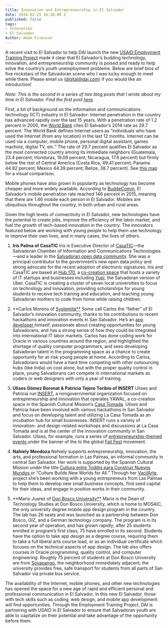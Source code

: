 ```yaml
---
title: Innovation and Entrepreneurship in El Salvador
date: 2016-02-25 16:38:00 Z
published: false
tags:
- Innovation
- El Salvador
Author: Adam Fivenson
---
```


A recent visit to El Salvador to help DAI launch the new [USAID Employment Training Project](http://dai.com/our-work/projects/usaidel-salvador-formaci%C3%B3n-para-el-empleo-usaid-employment-training-project) made it clear that El Salvador’s budding technology, innovation, and entrepreneurship community is poised and ready to help solve the country’s youth unemployment problems. Below are brief bios of five rockstars of the Salvadoran scene who I was lucky enough to meet while there. Please email us (digital@dai.com) if you would like an introduction!

*Note: This is the second in a series of two blog posts that I wrote about my time in El Salvador. Find the first post [here](http://dai-global-digital.com/2016/01/06/consumer-insights-el-salvador-mobile-adoption.html).*

First, a bit of background on the information and communications technology (ICT) industry in El Salvador: Internet penetration in the country has advanced rapidly over the last 15 years. With a penetration rate of 1.2 percent in 2000, the [World Bank](http://databank.worldbank.org/) cites El Salvador’s 2014 rate as 29.7 percent. The World Bank defines Internet users as “individuals who have used the Internet (from any location) in the last 12 months. Internet can be used via a computer, mobile phone, personal digital assistant, games machine, digital TV, etc.” The rate of 29.7 percent qualifies El Salvador as the most connected country among its immediate neighbors (Guatemala, 23.4 percent; Honduras, 19.08 percent; Nicaragua, 17.6 percent) but firmly below the rest of Central America (Costa Rica, 49.41 percent; Panama 44.92 percent; Mexico 44.39 percent; Belize, 38.7 percent). See [this map ](https://afivenson.cartodb.com/viz/5b4b1ba4-be67-11e5-8eeb-0e98b61680bf/public_map) for a visual comparison.

Mobile phones have also grown in popularity as technology has become cheaper and more widely available. According to [BuddeComm](http://www.budde.com.au/Research/El-Salvador-Telecoms-Mobile-Broadband-and-Digital-Media-Statistics-and-Analyses.html), El Salvador’s mobile penetration rate reached 146 percent in 2015, meaning that there are 1.46 mobile each person in El Salvador. Mobiles are ubiquitous throughout the country, in both urban and rural areas.

Given the high levels of connectivity in El Salvador, new technologies have the potential to create jobs, improve the efficiency of the labor market, and fuel the growth of tech-based innovation in the country. The innovators featured below are working with young people to help them use technology to improve their own lives, and in many cases, the lives of others.

1. **Iris Palma of CasaTIC**
   Iris is Executive Director of [CasaTIC](https://www.facebook.com/casatic)—the Salvadoran Chamber of Information and Communications Technologies—and a leader in the [Salvadoran open data community](http://www.datoselsalvador.org/). She was a principal contributor to the government’s new open data policy and strong advocate for the recent adoption of electronic signatures. Iris and CasaTIC are based at [Hub 170](https://www.facebook.com/Hub170/), a [co-creation space](http://www.psfk.com/2013/02/co-creation-spaces-future-of-work.html) that hosts a variety of IT startups and businesses including [Yupi](http://getyupi.com/), the Salvadoran version of Uber. CasaTIC is creating a cluster of seven local universities to focus on technology and innovation, providing scholarships for young students to receive tech training and education, and teaching young Salvadoran mothers to code from home while raising children.

2. **Carlos Moreno of [Systemita**](http://www.systemita.com/)
   Some call Carlos the “father” of El Salvador’s innovation community, thanks to his contributions to recent hackathons and innovation events in San Salvador. He’s an [app developer ](http://www.elsalvador.com/articulo/entretenimiento/aplicaciones-made-salvador-37956) himself, passionate about creating opportunities for young Salvadorans, and has a strong sense of how they could be integrated into international IT labor markets. Carlos has done coding work for Oracle in various countries around the region, and highlighted the shortage of quality computer programmers, and sees developing Salvadoran talent in the programming space as a chance to create opportunity for at-risk young people at home. According to Carlos, Salvadorans would have a hard time competing with other outsourcing hubs (like India) on cost alone, but with the proper quality control in place, young Salvadorans can compete in international markets as coders or web designers with only a year of training.

3. **Ulises Gómez Boronat & Patricia Tejero Toribio of INSERT**
   Ulises and Patricia run [INSERT](https://www.facebook.com/insert.elsalvador/), a nongovernmental organization focused on entrepreneurship and innovation that operates YAWAL, a co-creation space in the Spanish Cultural Mission’s [Casa Tomada](http://lacasatomadasv.com/2015/01/14/bisuteria-con-reciclaje-como-arte/). Ulises and Patricia have been involved with various hackathons in San Salvador and focus on developing talent and utilizing La Casa Tomada as an incubation hub for small businesses. INSERT runs a variety of innovation- and design-related workshops and discussions at La Casa Tomada and is at the center of the innovation community in San Salvador. Ulises, for example, runs a series of [entrepreneurship-themed events ](https://www.facebook.com/IDWEEK.SV/posts/454472058078933)under the banner of the to the global [Fail Fest](http://failfest.us/) movement.

4. **Nahiely Mendoza**
   Nehiely supports entrepreneurship, innovation, the arts, and professional formation in Las Palmas, an informal community in central San Salvador. Her work is supported by the Spanish Cultural Mission under the title [Cultura entre Tod@s para Construir Nuevos Mundos ](http://lacasatomadasv.com/2015/01/14/bisuteria-con-reciclaje-como-arte/#more-617)or “Culture Builds New Worlds for All.” Through her [VacilArte](http://lacasatomadasv.com/2014/11/04/vacilarte-directos-al-corazon/), project she’s been working with a young entrepreneurs from Las Palmas to help them to develop new small business concepts, find seed capital for their ideas, and engage in positive works in their community.

5. **Mario Juarez of [Don Bosco University**](http://www.udb.edu.sv/udb/index.php)
   Mario is the Dean of Technology Studies at Don Bosco University, which is home to MOSAIC, the only university degree mobile app design program in the country. The lab has 26 seats and was launched as a partnership between Don Bosco, GIZ, and a German technology company. The program is in its second year of operation, and has grown rapidly; after 25 students enrolled in program’s first class, 75 have enrolled in its second. Students have the option to take app design as a degree course, requiring them to take a full liberal arts course load, or as an individual certificate which focuses on the technical aspects of app design. The lab also offers courses in Oracle programming, quality control, and computer engineering. Roughly 75 percent of students at Don Bosco University are from [Soyapango](https://en.wikipedia.org/wiki/Soyapango), the neighborhood immediately adjacent; the university provides free, safe transport for students from all parts of San Salvador via private bus service.

The availability of the Internet, mobile phones, and other new technologies has opened the space for a new age of rapid and efficient personal and professional communication in El Salvador. In this new El Salvador, those with tech skills such as coding, web design, and mobile app development will find opportunities. Through the Employment Training Project, DAI is partnering with USAID in El Salvador to ensure that Salvadoran youth are able to capitalize on their potential and take advantage of the opportunity before them.